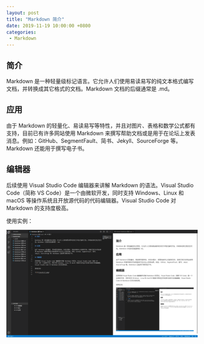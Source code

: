 ```yaml
---
layout: post
title: "Markdown 简介"
date: 2019-11-19 10:00:00 +0800
categories: 
 - Markdown
---
```


## 简介

Markdown 是一种轻量级标记语言。它允许人们使用易读易写的纯文本格式编写文档，并转换成其它格式的文档。Markdown 文档的后缀通常是 \.md。

<!-- more -->

## 应用

由于 Markdown 的轻量化、易读易写等特性，并且对图片、表格和数学公式都有支持，目前已有许多网站使用 Markdown 来撰写帮助文档或是用于在论坛上发表消息。例如：GitHub、SegmentFault、简书、Jekyll、SourceForge 等。Markdown 还能用于撰写电子书。

## 编辑器

后续使用 Visual Studio Code 编辑器来讲解 Markdown 的语法。Visual Studio Code（简称 VS Code）是一个由微软开发，同时支持 Windows、Linux 和 macOS 等操作系统且开放源代码的代码编辑器。Visual Studio Code 对 Markdown 的支持度极高。

使用实例：

![1](/assets/images/Markdown/1.png)
